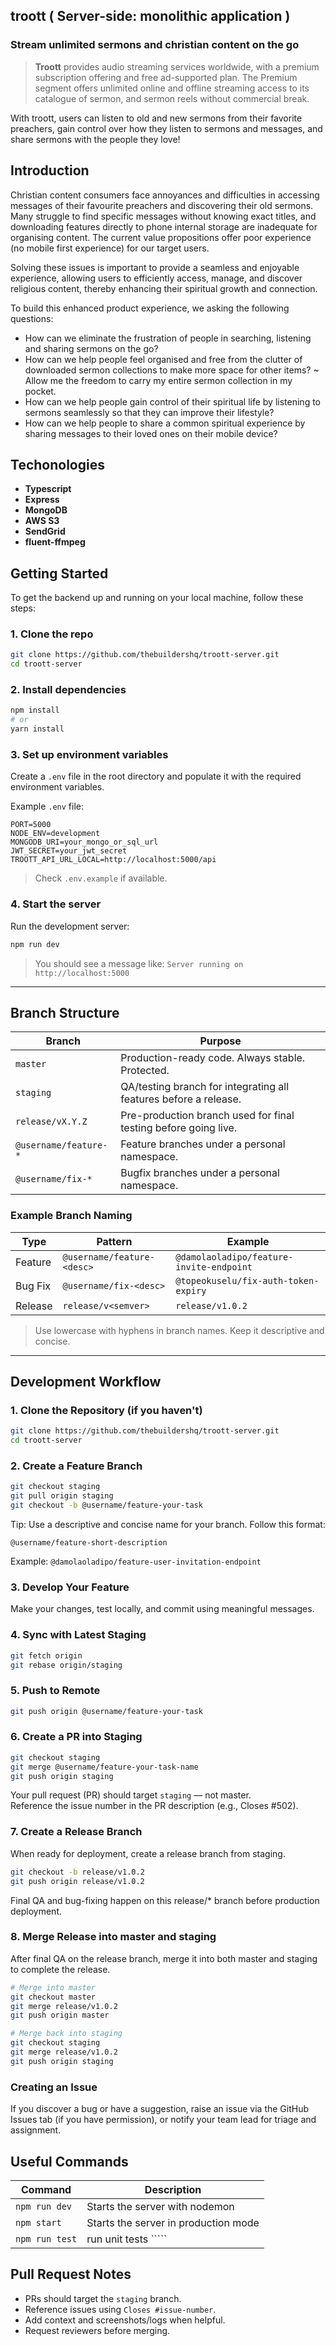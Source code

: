 ## troott ( Server-side: monolithic application )

### Stream unlimited sermons and christian content on the go

> **Troott** provides audio streaming services worldwide, with a premium subscription offering and free ad-supported plan. The Premium segment offers unlimited online and offline streaming access to its catalogue of sermon, and sermon reels without commercial break.

With troott, users can listen to old and new sermons from their favorite preachers, gain control over how they listen to sermons and messages, and share sermons with the people they love!

## Introduction

Christian content consumers face annoyances and difficulties in accessing messages of their favourite preachers and discovering their old sermons. Many struggle to find specific messages without knowing exact titles, and downloading features directly to phone internal storage are inadequate for organising content. The current value propositions offer poor experience (no mobile first experience) for our target users. 

Solving these issues is important to provide a seamless and enjoyable experience, allowing users to efficiently access, manage, and discover religious content, thereby enhancing their spiritual growth and connection.

To build this enhanced product experience, we asking the following questions:
- How can we eliminate the frustration of people in searching, listening and sharing sermons on the go? 
- How can we help people feel organised and free from the clutter of downloaded sermon collections to make more space for other items? ~ Allow me the freedom to carry my entire sermon collection in my pocket.
- How can we help people gain control of their spiritual life by listening to sermons seamlessly so that they can improve their lifestyle?
- How can we help people to share a common spiritual experience by sharing messages to their loved ones on their mobile device?


## Techonologies

- **Typescript**
- **Express**
- **MongoDB**
- **AWS S3**
- **SendGrid**
- **fluent-ffmpeg**

## Getting Started

To get the backend up and running on your local machine, follow these steps:

### 1. **Clone the repo**

```bash
git clone https://github.com/thebuildershq/troott-server.git
cd troott-server
```

### 2. **Install dependencies**

```bash
npm install
# or
yarn install
```

### 3. **Set up environment variables**

Create a `.env` file in the root directory and populate it with the required environment variables.

Example `.env` file:

```
PORT=5000
NODE_ENV=development
MONGODB_URI=your_mongo_or_sql_url
JWT_SECRET=your_jwt_secret
TROOTT_API_URL_LOCAL=http://localhost:5000/api
```

> Check `.env.example` if available.

### 4. **Start the server**

Run the development server:

```bash
npm run dev
```

> You should see a message like: `Server running on http://localhost:5000`

---

## Branch Structure

| Branch               | Purpose                                                                 |
|----------------------|-------------------------------------------------------------------------|
| `master`             | Production-ready code. Always stable. Protected.                        |
| `staging`            | QA/testing branch for integrating all features before a release.        |
| `release/vX.Y.Z`     | Pre-production branch used for final testing before going live.         |
| `@username/feature-*`| Feature branches under a personal namespace.                            |
| `@username/fix-*`    | Bugfix branches under a personal namespace.                             |

### Example Branch Naming

| Type     | Pattern                        | Example                                   |
|----------|--------------------------------|-------------------------------------------|
| Feature  | `@username/feature-<desc>`     | `@damolaoladipo/feature-invite-endpoint`  |
| Bug Fix  | `@username/fix-<desc>`         | `@topeokuselu/fix-auth-token-expiry`      |
| Release  | `release/v<semver>`            | `release/v1.0.2`                           |

> Use lowercase with hyphens in branch names. Keep it descriptive and concise.

---

## Development Workflow

### 1. Clone the Repository (if you haven't)

```bash
git clone https://github.com/thebuildershq/troott-server.git
cd troott-server
```

### 2. Create a Feature Branch

```bash
git checkout staging
git pull origin staging
git checkout -b @username/feature-your-task
```

Tip: Use a descriptive and concise name for your branch. Follow this format:

`@username/feature-short-description`

Example: `@damolaoladipo/feature-user-invitation-endpoint`

### 3. Develop Your Feature

Make your changes, test locally, and commit using meaningful messages.

### 4. Sync with Latest Staging

```bash
git fetch origin
git rebase origin/staging
```

### 5. Push to Remote

```bash
git push origin @username/feature-your-task
```

### 6. Create a PR into Staging 
```bash
git checkout staging
git merge @username/feature-your-task-name
git push origin staging
```

Your pull request (PR) should target `staging` — not master.  
Reference the issue number in the PR description (e.g., Closes #502).

### 7. Create a Release Branch

When ready for deployment, create a release branch from staging.

```bash
git checkout -b release/v1.0.2
git push origin release/v1.0.2
```
Final QA and bug-fixing happen on this release/* branch before production deployment.

### 8. Merge Release into master and staging

After final QA on the release branch, merge it into both master and staging to complete the release.

```bash
# Merge into master
git checkout master
git merge release/v1.0.2
git push origin master

# Merge back into staging
git checkout staging
git merge release/v1.0.2
git push origin staging
```


### Creating an Issue

If you discover a bug or have a suggestion, raise an issue via the GitHub Issues tab (if you have permission), or notify your team lead for triage and assignment.

## Useful Commands

| Command         | Description                          |
|-----------------|--------------------------------------|
| `npm run dev`   | Starts the server with nodemon       |
| `npm start`     | Starts the server in production mode |
| `npm run test`  | run unit tests                `````  |


## Pull Request Notes

- PRs should target the `staging` branch.
- Reference issues using `Closes #issue-number`.
- Add context and screenshots/logs when helpful.
- Request reviewers before merging.